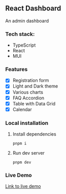 ## React Dashboard

An admin dashboard

### Tech stack:

- TypeScript
- React
- MUI

### Features

- [x] Registration form
- [x] Light and Dark theme
- [x] Various charts
- [x] FAQ Accordion
- [x] Table with Data Grid
- [x] Calendar

### Local installation

1. Install dependencies

   ```
   pnpm i
   ```

2. Run dev server
   ```
   pnpm dev
   ```

### Live Demo

[Link to live demo](https://635e92af802d90517f3e71b5--subtle-sherbet-c32374.netlify.app/)
